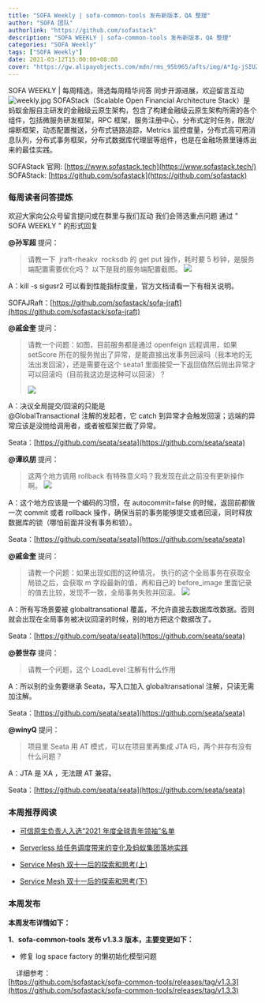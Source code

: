 ```yaml
---
title: "SOFA Weekly | sofa-common-tools 发布新版本，QA 整理"
author: "SOFA 团队"
authorlink: "https://github.com/sofastack"
description: "SOFA WEEKLY | sofa-common-tools 发布新版本，QA 整理"
categories: "SOFA Weekly"
tags: ["SOFA Weekly"]
date: 2021-03-12T15:00:00+08:00
cover: "https://gw.alipayobjects.com/mdn/rms_95b965/afts/img/A*Ig-jSIUZWx0AAAAAAAAAAAAAARQnAQ"
---
```

SOFA WEEKLY | 每周精选，筛选每周精华问答
同步开源进展，欢迎留言互动
![weekly.jpg](https://gw.alipayobjects.com/mdn/rms_95b965/afts/img/A*ARgKS6SuU7YAAAAAAAAAAAAAARQnAQ)
SOFAStack（Scalable Open Financial Architecture Stack）是蚂蚁金服自主研发的金融级云原生架构，包含了构建金融级云原生架构所需的各个组件，包括微服务研发框架，RPC 框架，服务注册中心，分布式定时任务，限流/熔断框架，动态配置推送，分布式链路追踪，Metrics 监控度量，分布式高可用消息队列，分布式事务框架，分布式数据库代理层等组件，也是在金融场景里锤炼出来的最佳实践。

SOFAStack 官网: [https://www.sofastack.tech](https://www.sofastack.tech/)
SOFAStack: [https://github.com/sofastack](https://github.com/sofastack)

### 每周读者问答提炼

欢迎大家向公众号留言提问或在群里与我们互动
我们会筛选重点问题
通过 " SOFA WEEKLY " 的形式回复

**@孙军超** 提问：

> 请教一下  jraft-rheakv  rocksdb 的 get put 操作，耗时要 5 秒钟，是服务端配置需要优化吗？ 以下是我的服务端配置截图。
>![](https://gw.alipayobjects.com/mdn/rms_95b965/afts/img/A*FchcT6tAN-YAAAAAAAAAAAAAARQnAQ)

A：kill -s sigusr2 可以看到性能指标度量，官方文档请看一下有相关说明。

SOFAJRaft：[https://github.com/sofastack/sofa-jraft](https://github.com/sofastack/sofa-jraft)

**@戚金奎** 提问：

> 请教一个问题：如图，目前服务都是通过 openfeign 远程调用，如果 setScore 所在的服务抛出了异常，是能直接出发事务回滚吗（我本地的无法出发回滚），还是需要在这个 seata1 里面接受一下返回值然后抛出异常才可以回滚吗（目前我这边是这种可以回滚）？
>
>![](https://gw.alipayobjects.com/mdn/rms_95b965/afts/img/A*hZ8aTowSkB8AAAAAAAAAAAAAARQnAQ)

A：决议全局提交/回滚的只能是<br />@GlobalTransactional 注解的发起者，它 catch 到异常才会触发回滚；远端的异常应该是没抛给调用者，或者被框架拦截了异常。

Seata：[https://github.com/seata/seata](https://github.com/seata/seata)

**@谭玖朋** 提问：

> 这两个地方调用 rollback 有特殊意义吗？我发现在此之前没有更新操作啊。
>![](https://gw.alipayobjects.com/mdn/rms_95b965/afts/img/A*1kSAQbfQFd4AAAAAAAAAAAAAARQnAQ)

A：这个地方应该是一个编码的习惯，在 autocommit=false 的时候，返回前都做一次 commit 或者 rollback 操作，确保当前的事务能够提交或者回滚，同时释放数据库的锁（哪怕前面并没有事务和锁）。

Seata：[https://github.com/seata/seata](https://github.com/seata/seata)

**@戚金奎** 提问：

> 请教一个问题：如果出现如图的这种情况， 执行的这个全局事务在获取全局锁之后，会获取 m 字段最新的值，再和自己的 before_image 里面记录的值去比较，发现不一致，全局事务失败并回滚。
> ![](https://gw.alipayobjects.com/mdn/rms_95b965/afts/img/A*aM5gTKFTcs0AAAAAAAAAAAAAARQnAQ)

A：所有写场景要被 globaltransational 覆盖，不允许直接去数据库改数据。否则就会出现在全局事务被决议回滚的时候，别的地方把这个数据改了。

Seata：[https://github.com/seata/seata](https://github.com/seata/seata)

**@姜世存** 提问：

> 请教一个问题，这个 LoadLevel 注解有什么作用

A：所以别的业务要继承 Seata，写入口加入 globaltransational 注解，只读无需加注解。

Seata：[https://github.com/seata/seata](https://github.com/seata/seata)

**@winyQ** 提问：

> 项目里 Seata 用 AT 模式，可以在项目里再集成 JTA 吗，两个并存有没有什么问题？

A：JTA 是 XA ，无法跟 AT 兼容。

Seata：[https://github.com/seata/seata](https://github.com/seata/seata)

### 本周推荐阅读

- [可信原生负责人入选“2021 年度全球青年领袖”名单](http://mp.weixin.qq.com/s?__biz=MzUzMzU5Mjc1Nw==&mid=2247487429&idx=1&sn=224bfffc83c539ff4e05e2b261abdc7f&chksm=faa0e01fcdd76909d34c27543f0c24786554f697351c83a38a2db41a5e4b3bab0ab51b82541b&scene=21#wechat_redirect)

- [Serverless 给任务调度带来的变化及蚂蚁集团落地实践](http://mp.weixin.qq.com/s?__biz=MzUzMzU5Mjc1Nw==&mid=2247487387&idx=1&sn=aa5611c20ac32f5f58e12488f1285824&chksm=faa0e041cdd769575a8f5921fed99968277be197544ccd9246e2f1a675b7a275b42e07ac61de&scene=21)

- [Service Mesh 双十一后的探索和思考(上)](http://mp.weixin.qq.com/s?__biz=MzUzMzU5Mjc1Nw==&mid=2247487314&idx=1&sn=55a6a84986290888e15719446365c986&chksm=faa0e088cdd7699e2a2a4594850699713cbd698531dba1f7309f755375232560f8f758230a85&scene=21)

- [Service Mesh 双十一后的探索和思考(下)](http://mp.weixin.qq.com/s?__biz=MzUzMzU5Mjc1Nw==&mid=2247487357&idx=1&sn=f9a8d34452c4b777fe8094cddb17ad7e&chksm=faa0e0a7cdd769b1c767cf15ca736ceca6fb5626b0363db908f4ead7e814e275fecd3037a13e&scene=21)

### 本周发布

**本周发布详情如下：**

**1**、**sofa-common-tools** **发布 v1.3.3 版本，主要变更如下：**

- 修复 log space factory 的懒初始化模型问题

    详细参考：<br />[https://github.com/sofastack/sofa-common-tools/releases/tag/v1.3.3](https://github.com/sofastack/sofa-common-tools/releases/tag/v1.3.3)
